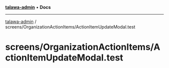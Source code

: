 [**talawa-admin**](../../../README.md) • **Docs**

***

[talawa-admin](../../../modules.md) / screens/OrganizationActionItems/ActionItemUpdateModal.test

# screens/OrganizationActionItems/ActionItemUpdateModal.test
